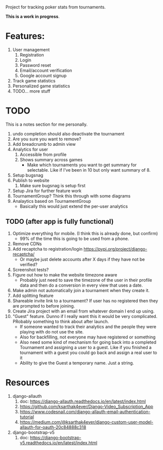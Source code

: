 Project for tracking poker stats from tournaments. 

**This is a work in progress**.

# Features:
1. User management
	1. Registration
	1. Login
	1. Password reset
	1. Email/account verification
	1. Google account signup
1. Track game statistics
1. Personalized game statistics
1. TODO... more stuff

# TODO
This is a notes section for me personally.
1. undo completion should also deactivate the tournament
1. Are you sure you want to remove?
1. Add breadcrumb to admin view
1. Analytics for user
	1. Accessible from profile
	1. Shows summary across games
		- Make which tournaments you want to get summary for selectable. Like if I've been in 10 but only want summary of 8.
1. Setup bugsnag
1. Publish to website 
	1. Make sure bugsnag is setup first
1. Setup Jira for further feature work
1. TournamentGroup? Think this through with some diagrams
1. Analaytics based on TournamentGroup
	- Basically this would just extend the per-user analytics


## TODO (after app is fully functional)
1. Optimize everything for mobile. (I think this is already done, but confirm)
	- 99% of the time this is going to be used from a phone.
1. Remove CDNs
1. Add recaptcha to registration/login https://pypi.org/project/django-recaptcha/
	- Or maybe just delete accounts after X days if they have not be verified?
1. Screenshot tests?
1. Figure out how to make the website timezone aware
	- Probably just need to save the timezone of the user in their profile data and then do a conversion in every view that uses a date.
1. Make admin not automatically join a tournament when they create it.
1. Add splitting feature
1. Shareable invite link to a tournament? If user has no registered then they are prompted to before joining.
1. Create Jira project with an email from whatever domain I end up using.
1. "Guest" feature. Dunno if I really want this it would be very complicated. PRobably something to think about after launch.
	- If someone wanted to track their analytics and the people they were playing with do not use the site.
	- Also for backfilling, not everyone may have registered or something
	- Also need some kind of mechanism for going back into a completed Tournament and assigning a user to a guest. Like if you finished a tournament with a guest you could go back and assign a real user to it
	- Ability to give the Guest a temporary name. Just a string.

# Resources
1. django-allauth
	1. doc: https://django-allauth.readthedocs.io/en/latest/index.html
	1. https://github.com/ksarthak4ever/Django-Video_Subscription_App
	1. https://www.codesnail.com/django-allauth-email-authentication-tutorial
	1. https://medium.com/@ksarthak4ever/django-custom-user-model-allauth-for-oauth-20c84888c318
1. django-bootstrap-v5
	1. doc: https://django-bootstrap-v5.readthedocs.io/en/latest/index.html






